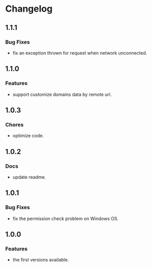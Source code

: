 # Changelog

## 1.1.1

### Bug Fixes

* fix an exception thrown for request when network unconnected.

## 1.1.0

### Features

* support customize domains data by remote url.

## 1.0.3

### Chores

* optimize code.

## 1.0.2

### Docs

* update readme.

## 1.0.1

### Bug Fixes

* fix the permission check problem on Windows OS.

## 1.0.0

### Features

* the first versions available.
